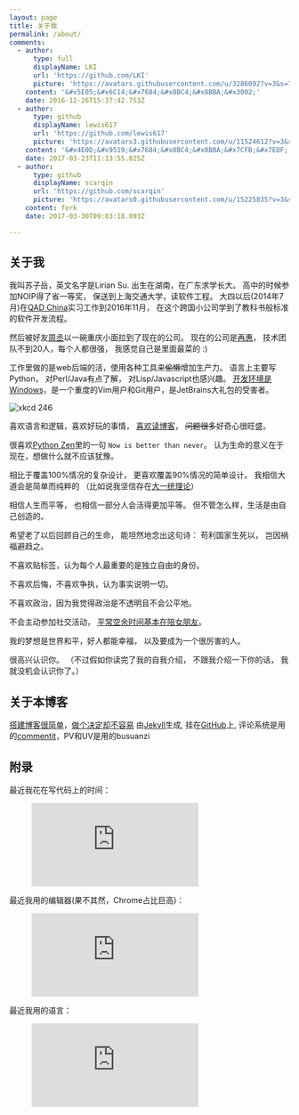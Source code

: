 ```yaml
---
layout: page
title: 关于我
permalink: /about/
comments:
  - author:
      type: full
      displayName: LKI
      url: 'https://github.com/LKI'
      picture: 'https://avatars.githubusercontent.com/u/3286092?v=3&s=73'
    content: '&#x5E05;&#x6C14;&#x7684;&#x8BC4;&#x8BBA;&#x3002;'
    date: 2016-12-26T15:37:42.753Z
  - author:
      type: github
      displayName: lewis617
      url: 'https://github.com/lewis617'
      picture: 'https://avatars3.githubusercontent.com/u/11524612?v=3&s=73'
    content: '&#x4E0D;&#x9519;&#x7684;&#x8BC4;&#x8BBA;&#x7CFB;&#x7EDF;'
    date: 2017-03-23T11:13:55.825Z
  - author:
      type: github
      displayName: scarqin
      url: 'https://github.com/scarqin'
      picture: 'https://avatars0.githubusercontent.com/u/15225835?v=3&s=73'
    content: fork
    date: 2017-03-30T09:03:18.093Z

---
```


## 关于我

我叫苏子岳，英文名字是Lirian Su.
出生在湖南，在广东求学长大。
高中的时候参加NOIP得了省一等奖，
保送到上海交通大学，读软件工程。
大四以后(2014年7月)在[QAD China][wiki-QAD]实习工作到2016年11月，
在这个跨国小公司学到了教科书般标准的软件开发流程。

然后被好友[周丞][zhoucheng]以一碗重庆小面拉到了现在的公司。
现在的公司是[再惠][kezaihui]，
技术团队不到20人，每个人都很强，
我感觉自己是里面最菜的 :)

工作里做的是web后端的活，使用各种工具来~~偷懒~~增加生产力。
语言上主要写Python， 对Perl/Java有点了解， 对Lisp/Javascript也感兴趣。
[开发环境是Windows][win-env]，是一个重度的Vim用户和Git用户，是JetBrains大礼包的受害者。



![xkcd 246][xkcd-246]

喜欢语言和逻辑，喜欢好玩的事情，
[喜欢读博客][read-blog]，
~~问题很多~~好奇心很旺盛。

很喜欢[Python Zen][python-zen]里的一句
`Now is better than never`。
认为生命的意义在于现在，想做什么就不应该犹豫。

相比于覆盖100%情况的复杂设计，
更喜欢覆盖90%情况的简单设计。
我相信大道会是简单而纯粹的
（比如说我坚信存在[大一统理论][GUT]）

相信人生而平等，
也相信一部分人会活得更加平等。
但不管怎么样，生活是由自己创造的。

希望老了以后回顾自己的生命，
能坦然地念出这句诗：
苟利国家生死以，
岂因祸福避趋之。

不喜欢贴标签，认为每个人最重要的是独立自由的身份。

不喜欢后悔，不喜欢争执，认为事实说明一切。

不喜欢政治，因为我觉得政治是不透明且不会公平地。

不会主动参加社交活动， 
[平常空余时间基本在陪女朋友][my-gf]。

我的梦想是世界和平，好人都能幸福，
以及要成为一个很厉害的人。

很高兴认识你。
（不过假如你读完了我的自我介绍，
不跟我介绍一下你的话，
我就没机会认识你了。）

## 关于本博客

[搭建博客很简单][build-blog]，[做个决定却不容易][why-blog]
由[Jekyll][jekyll.com]生成, 挂在[GitHub][lki.github.io]上,
评论系统是用的[commentit][commentit]，PV和UV是用的busuanzi


## 附录

最近我花在写代码上的时间：

<figure><embed src="https://wakatime.com/share/@65efbae2-afbf-4a69-8ee5-194f43ef9289/37832e6e-1750-417a-96be-0c54efbe71f9.svg" /></figure>

最近我用的编辑器(果不其然，Chrome占比巨高)：

<figure><embed src="https://wakatime.com/share/@65efbae2-afbf-4a69-8ee5-194f43ef9289/6d5b6087-b30c-4d0a-ae8c-d220f6726ce0.svg" /></figure>

最近我用的语言：

<figure><embed src="https://wakatime.com/share/@65efbae2-afbf-4a69-8ee5-194f43ef9289/4c277bb8-b51b-4b37-a867-55332cbb02b1.svg" /></figure>


[sudoku]:         http://cojs.tk/cogs/problem/problem.php?pid=407
[wiki-QAD]:       https://en.wikipedia.org/wiki/QAD_Inc
[python-zen]:     https://www.python.org/dev/peps/pep-0020/
[xkcd-246]:       http://imgs.xkcd.com/comics/labyrinth_puzzle.png
[read-blog]:      http://www.liriansu.com/read-blogs-to-write-blogs
[build-blog]:     /how-this-blog-was-built
[why-blog]:       /why-im-blogging
[jekyll.com]:     http://jekyllrb.com/
[lki.github.io]:  https://github.com/LKI/lki.github.io
[GUT]:            https://en.wikipedia.org/wiki/Grand_Unified_Theory
[my-gf]:          http://www.liriansu.com/how-to-lose-in-rock-paper-scissors
[zhoucheng]:      https://www.zhihu.com/people/ldsink/activities
[kezaihui]:       http://www.kezaihui.com/
[win-env]:        /windows-dev-env
[commentit]:      /use-commentit

